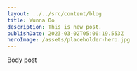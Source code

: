 ```yaml
---
layout: ../../src/content/blog
title: Wunna Oo
description: This is new post.
publishDate: 2023-03-02T05:00:19.553Z
heroImage: /assets/placeholder-hero.jpg
---
```

B﻿ody post
